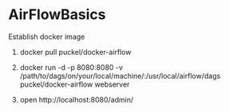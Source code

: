 # AirFlowBasics

Establish docker image

1) docker pull puckel/docker-airflow

2) docker run -d -p 8080:8080 -v /path/to/dags/on/your/local/machine/:/usr/local/airflow/dags  puckel/docker-airflow webserver

3) open http://localhost:8080/admin/
